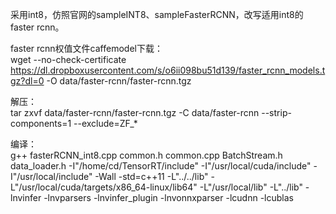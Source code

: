 采用int8，仿照官网的sampleINT8、sampleFasterRCNN，改写适用int8的faster rcnn。   

faster rcnn权值文件caffemodel下载：   
wget --no-check-certificate https://dl.dropboxusercontent.com/s/o6ii098bu51d139/faster_rcnn_models.tgz?dl=0 -O data/faster-rcnn/faster-rcnn.tgz

解压：   
tar zxvf data/faster-rcnn/faster-rcnn.tgz -C data/faster-rcnn --strip-components=1 --exclude=ZF_*

编译：   
g++ fasterRCNN_int8.cpp common.h common.cpp BatchStream.h data_loader.h -I"/home/cd/TensorRT/include" -I"/usr/local/cuda/include" -I"/usr/local/include" -Wall -std=c++11 -L"../../lib" -L"/usr/local/cuda/targets/x86_64-linux/lib64" -L"/usr/local/lib" -L"../lib" -lnvinfer -lnvparsers -lnvinfer_plugin -lnvonnxparser -lcudnn -lcublas 
